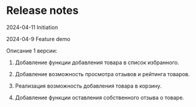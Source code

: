 # Release notes

2024-04-11 Initiation

2024-04-9 Feature demo

Описание 1 версии:

1) Добавление функции добавления товара в список избранного.
   
2) Добавление возможность просмотра отзывов и рейтинга товаров.

3) Реализация возможность добавления товара в корзину.

4) Добавление функции оставления собственного отзыва о товаре.
